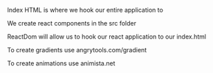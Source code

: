 Index HTML is where we hook our entire application to 

We create react components in the src folder 

ReactDom will allow us to hook our react application to our index.html

To create gradients use angrytools.com/gradient

To create animations use animista.net 